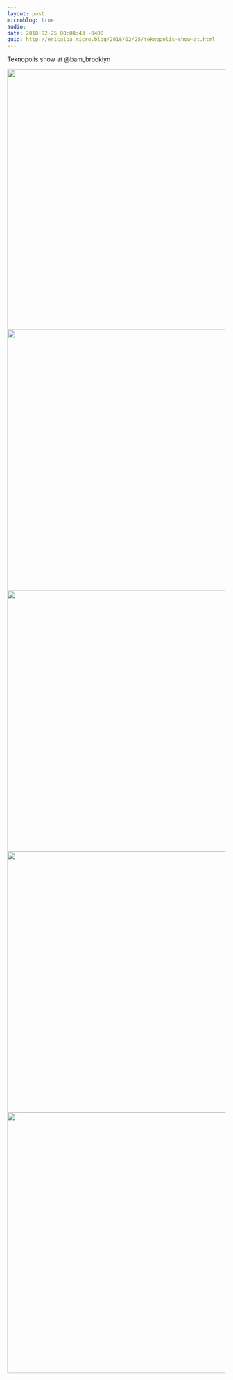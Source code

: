 ```yaml
---
layout: post
microblog: true
audio: 
date: 2018-02-25 00:08:43 -0400
guid: http://ericalba.micro.blog/2018/02/25/teknopolis-show-at.html
---
```

Teknopolis show at @bam_brooklyn

<img src="http://micro.ericalba.com/uploads/2018/c48c901c99.jpg" width="600" height="600" /><img src="http://micro.ericalba.com/uploads/2018/338d95a76b.jpg" width="600" height="600" /><img src="http://micro.ericalba.com/uploads/2018/3f8ca397c1.jpg" width="600" height="600" /><img src="http://micro.ericalba.com/uploads/2018/0ed757831f.jpg" width="600" height="600" /><img src="http://micro.ericalba.com/uploads/2018/e251243ed9.jpg" width="600" height="600" />
